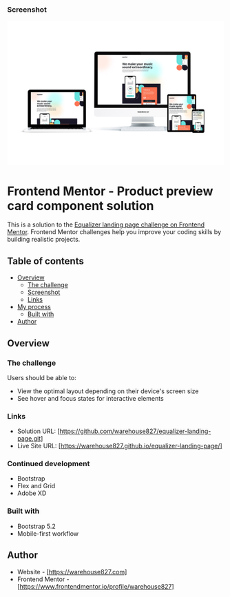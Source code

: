 ### Screenshot

![](screenshots/equalizer-landing-page-frontend-mentor--warehouse827.jpg)


# Frontend Mentor - Product preview card component solution

This is a solution to the [Equalizer landing page challenge on Frontend Mentor](https://www.frontendmentor.io/challenges/equalizer-landing-page-7VJ4gp3DE). Frontend Mentor challenges help you improve your coding skills by building realistic projects. 

## Table of contents

- [Overview](#overview)
  - [The challenge](#the-challenge)
  - [Screenshot](#screenshot)
  - [Links](#links)
- [My process](#my-process)
  - [Built with](#built-with)
- [Author](#author)

## Overview

### The challenge

Users should be able to:

- View the optimal layout depending on their device's screen size
- See hover and focus states for interactive elements


### Links

- Solution URL: [https://github.com/warehouse827/equalizer-landing-page.git]
- Live Site URL: [https://warehouse827.github.io/equalizer-landing-page/]


### Continued development

- Bootstrap
- Flex and Grid
- Adobe XD


### Built with

- Bootstrap 5.2
- Mobile-first workflow

## Author

- Website - [https://warehouse827.com]
- Frontend Mentor - [https://www.frontendmentor.io/profile/warehouse827]
